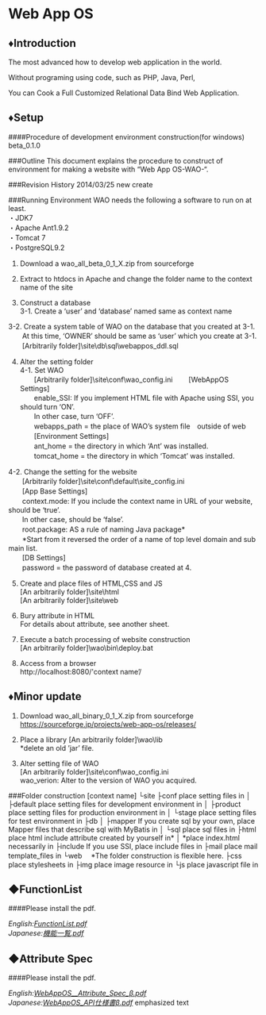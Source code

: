 Web App OS
=============

♦Introduction
---------------

The most advanced how to develop web application in the world. 

Without programing using code, such as PHP, Java, Perl, 

You can Cook a Full Customized Relational Data Bind Web Application.

♦Setup
-------
####Procedure of development environment construction(for windows) beta_0.1.0

###Outline
This document explains the procedure to construct of environment for making a website with “Web App OS-WAO-“.

###Revision History
2014/03/25  new create

###Running Environment
WAO needs the following a software to run on at least.  
・JDK7  
・Apache Ant1.9.2  
・Tomcat 7  
・PostgreSQL9.2

1. Download a wao_all_beta_0_1_X.zip from sourceforge

2. Extract to htdocs in Apache and change the folder name to the context name of the site

3. Construct a database  
 3-1. Create a ‘user’ and ‘database’ named same as context name  

 3-2. Create a system table of WAO on the database that you created at 3-1.  
 　　At this time, ‘OWNER’ should be same as ‘user’ which you create at 3-1.  
 　　[Arbitrarily folder]\site\db\sql\webappos_ddl.sql

4. Alter the setting folder  
 4-1. Set WAO  
　　[Arbitrarily folder]\site\conf\wao_config.ini
 　　[WebAppOS Settings]  
 　　enable_SSI: If you implement HTML file with Apache using SSI, you should turn ‘ON’.  
 　　In other case, turn ‘OFF’.  
 　　webapps_path = the place of WAO’s system file　outside of web  
 　　[Environment Settings]  
 　　ant_home = the directory in which ‘Ant’ was installed.  
 　　tomcat_home = the directory in which ‘Tomcat’ was installed.  

 4-2. Change the setting for the website  
 　　[Arbitrarily folder]\site\conf\default\site_config.ini  
 　　[App Base Settings]  
 　　context.mode: If you include the context name in URL of your website, should be ‘true’.  
 　　In other case, should be ‘false’.  
 　　root.package: AS a rule of naming Java package*  
 　　*Start from it reversed the order of a name of top level domain and sub main list.  
 　　[DB Settings]  
 　　password = the password of database created at 4.

5. Create and place files of HTML,CSS and JS  
[An arbitrarily folder]\site\html  
[An arbitrarily folder]\site\web  

6. Bury attribute in HTML  
For details about attribute, see another sheet.

7. Execute a batch processing of website construction  
[An arbitrarily folder]\wao\bin\deploy.bat

8. Access from a browser  
http://localhost:8080/'context name’/

♦Minor update
-------------------------------------------------------------------------
1. Download wao_all_binary_0_1_X.zip from sourceforge  
https://sourceforge.jp/projects/web-app-os/releases/

2. Place a library
[An arbitrarily folder]\wao\lib  
*delete an old ’jar’ file.

3. Alter setting file of WAO  
[An arbitrarily folder]\site\conf\wao_config.ini  
wao_verion: Alter to the version of WAO you acquired.
   

###Folder construction
    [context name]
     └site
       ├conf    place setting files in
       │ ├default	 place setting files for development environment in
       │ ├product	 place setting files for production environment in
       │ └stage	 place setting files for test environment in
       ├db
       │ ├mapper	If you create sql by your own, place Mapper files that describe sql with MyBatis in
       │ └sql		place sql files in
       ├html		place html include attribute created by yourself in*
       │			*place index.html necessarily in
       ├include	If you use SSI, place include files in
       ├mail		place mail template_files in
       └web　 *The folder construction is flexible here.
          ├css		place stylesheets in
          ├img		place image resource in
          └js 		place javascript file in
          
◆FunctionList
-------------
####Please install the pdf.

*English:[FunctionList.pdf](https://github.com/web-app-os/web-app-os/blob/master/documents/Englilsh/FunctionList.pdf?raw=true)*  
*Japanese:[機能一覧.pdf](https://github.com/web-app-os/web-app-os/blob/master/documents/%E6%97%A5%E6%9C%AC%E8%AA%9E/%E6%A9%9F%E8%83%BD%E4%B8%80%E8%A6%A7.pdf?raw=true)*

◆Attribute Spec
---------------
####Please install the pdf.

*English:[WebAppOS__Attribute_Spec_β.pdf](https://github.com/web-app-os/web-app-os/blob/master/documents/Englilsh/WebAppOS_Attribute_Spec_%CE%B2.pdf?raw=true)*  
*Japanese:[WebAppOS_API仕様書β.pdf](https://github.com/web-app-os/web-app-os/blob/master/documents/%E6%97%A5%E6%9C%AC%E8%AA%9E/WebAppOS_API%E4%BB%95%E6%A7%98%E6%9B%B8_%CE%B2.pdf?raw=true)*
emphasized text
